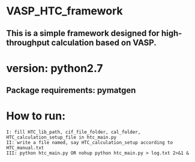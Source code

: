 # VASP_HTC_framework
## This is a simple framework designed for high-throughput calculation based on VASP.

# version: python2.7

## Package requirements: pymatgen

# How to run:
    I: fill HTC_lib_path, cif_file_folder, cal_folder, HTC_calculation_setup_file in htc_main.py
    II: write a file named, say HTC_calculation_setup according to HTC_manual.txt
    III: python htc_main.py OR nohup python htc_main.py > log.txt 2>&1 &
